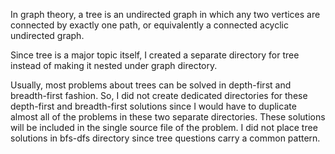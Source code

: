 In graph theory, a tree is an undirected graph in which any two vertices are connected by exactly one path, or equivalently a connected acyclic undirected graph.

Since tree is a major topic itself, I created a separate directory for tree instead of making it nested under graph directory.

Usually, most problems about trees can be solved in depth-first and breadth-first fashion. So, I did not create dedicated directories for these depth-first and breadth-first solutions since I would have to duplicate almost all of the problems in these two separate directories. These solutions will be included in the single source file of the problem. I did not place tree solutions in bfs-dfs directory since tree questions carry a common pattern.  